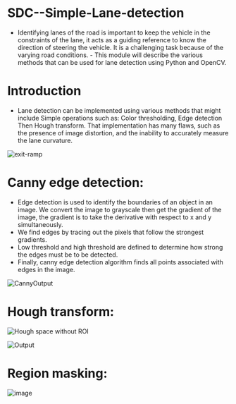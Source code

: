 # SDC--Simple-Lane-detection
- Identifying lanes of the road is important to keep the vehicle in the constraints of the lane, it acts as a guiding reference to know the direction of steering the vehicle. It is a challenging task because of the varying road conditions. - This module will describe the various methods that can be used for lane detection using Python and OpenCV.

# Introduction
- Lane detection can be implemented using various methods that might include Simple operations such as: Color thresholding, Edge detection Then Hough transform. That implementation has many flaws, such as the presence of image distortion, and the inability to accurately measure the lane curvature.


![exit-ramp](https://user-images.githubusercontent.com/53750465/62503974-db43c400-b7f6-11e9-90ce-c9e8ada9fc75.jpg)

# Canny edge detection:
- Edge detection is used to identify the boundaries of an object in an image.
We convert the image to grayscale then get the gradient of the image, the gradient is to take the derivative with respect to x and y simultaneously.
- We find edges by tracing out the pixels that follow the strongest gradients.
- Low threshold and high threshold are defined to determine how strong the edges must be to be detected.
- Finally, canny edge detection algorithm finds all points associated with edges in the image.


![CannyOutput](https://user-images.githubusercontent.com/53750465/62503961-cd8e3e80-b7f6-11e9-9e7f-a5bcd5a8d07c.PNG)

# Hough transform:

![Hough space without ROI](https://user-images.githubusercontent.com/53750465/62503987-e72f8600-b7f6-11e9-8e03-b192e3aa1ae0.PNG)

![Output](https://user-images.githubusercontent.com/53750465/62503995-ed256700-b7f6-11e9-8350-6e3ea4c65f36.PNG)
 
# Region masking:

![image](https://user-images.githubusercontent.com/53750465/62555961-35cf3580-b874-11e9-813b-ea421075753a.png)



